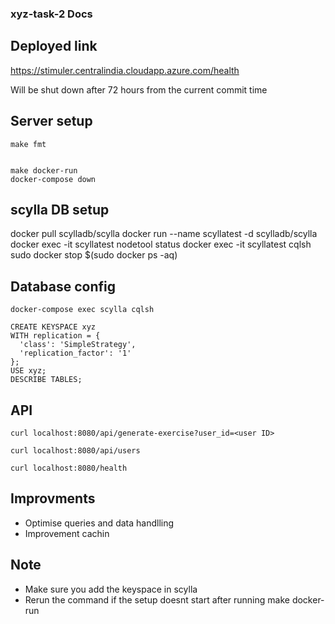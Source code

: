 ### xyz-task-2 Docs

## Deployed link
https://stimuler.centralindia.cloudapp.azure.com/health

Will be shut down after 72 hours from the current commit time


## Server setup

```
make fmt


make docker-run
docker-compose down
```

## scylla DB setup

docker pull scylladb/scylla
docker run --name scyllatest -d scylladb/scylla
docker exec -it scyllatest nodetool status
docker exec -it scyllatest cqlsh
sudo docker stop $(sudo docker ps -aq)

## Database config
```
docker-compose exec scylla cqlsh

CREATE KEYSPACE xyz
WITH replication = {
  'class': 'SimpleStrategy',
  'replication_factor': '1'
};
USE xyz;
DESCRIBE TABLES;
```



## API

```
curl localhost:8080/api/generate-exercise?user_id=<user ID>

curl localhost:8080/api/users

curl localhost:8080/health
```


## Improvments

- Optimise queries and data handlling
- Improvement cachin

## Note

- Make sure you add the keyspace in scylla
- Rerun the command if the setup doesnt start after running make docker-run